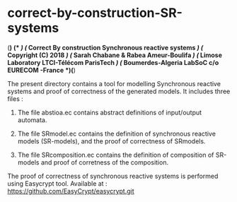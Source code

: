 # correct-by-construction-SR-systems
(**************************************************************************)
(*                                                                        *)
(*  Correct By construction Synchronous reactive systems                  *)
(*  Copyright (C) 2018                                                    *)
(*  Sarah Chabane               &   Rabea Ameur-Boulifa                   *)
(*  Limose Laboratory               LTCI-Télécom ParisTech                *)
(*  Boumerdes-Algeria               LabSoC c/o EURECOM -France            *)(**************************************************************************)


The present directory contains a tool for modelling Synchronous reactive systems and proof of 
correctness of the generated models. It includes three files : 

1. The file abstioa.ec contains abstract definitions of input/output automata. 

2. The file SRmodel.ec contains the definition of synchronous reactive models (SR-models), and 
the proof of correctness of SRmodels.

3. The file SRcomposition.ec contains the definition of composition of SR-models and proof of 
corretness of the composition.

The proof of correctness of synchronous reactive systems  is performed using Easycrypt tool. 
Available at : https://github.com/EasyCrypt/easycrypt.git
   
